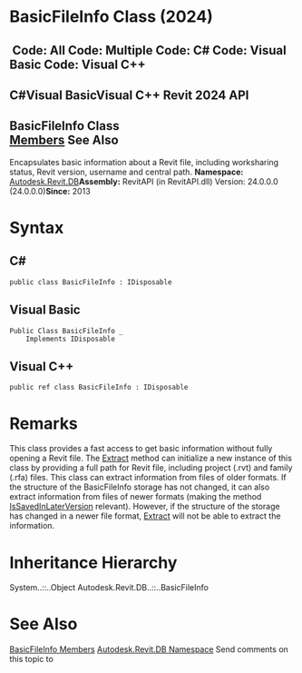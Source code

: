 # BasicFileInfo Class (2024)

﻿
 Code: All Code: Multiple Code: C# Code: Visual Basic Code: Visual C++   
---  
C#Visual BasicVisual C++
Revit 2024 API  
---  
BasicFileInfo Class  
[Members](f7a75811-b2ec-8b4c-10d3-6ed0eadf4551.md "BasicFileInfo Members") See Also  
---  
Encapsulates basic information about a Revit file, including worksharing status, Revit version, username and central path. 
**Namespace:** [Autodesk.Revit.DB](87546ba7-461b-c646-cbb1-2cb8f5bff8b2.md "Autodesk.Revit.DB Namespace")**Assembly:** RevitAPI (in RevitAPI.dll) Version: 24.0.0.0 (24.0.0.0)**Since:** 2013 
# Syntax
C#  
---  
```text
public class BasicFileInfo : IDisposable
```
  
Visual Basic  
---  
```text
Public Class BasicFileInfo _
	Implements IDisposable
```
  
Visual C++  
---  
```text
public ref class BasicFileInfo : IDisposable
```
  
# Remarks
This class provides a fast access to get basic information without fully opening a Revit file. The [Extract](05800394-0e43-45f2-6c89-0db484d6a98c.md "Extract Method") method can initialize a new instance of this class by providing a full path for Revit file, including project (.rvt) and family (.rfa) files. This class can extract information from files of older formats. If the structure of the BasicFileInfo storage has not changed, it can also extract information from files of newer formats (making the method [IsSavedInLaterVersion](27a0583a-c2e4-b198-cf60-168f51c07b13.md "IsSavedInLaterVersion Property") relevant). However, if the structure of the storage has changed in a newer file format, [Extract](05800394-0e43-45f2-6c89-0db484d6a98c.md "Extract Method") will not be able to extract the information. 
# Inheritance Hierarchy
System..::..Object Autodesk.Revit.DB..::..BasicFileInfo
# See Also
[BasicFileInfo Members](f7a75811-b2ec-8b4c-10d3-6ed0eadf4551.md "BasicFileInfo Members")
[Autodesk.Revit.DB Namespace](87546ba7-461b-c646-cbb1-2cb8f5bff8b2.md "Autodesk.Revit.DB Namespace")
Send comments on this topic to 